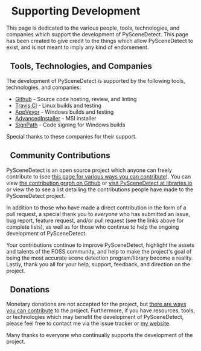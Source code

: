 
# <span class="fa fa-server"></span>&nbsp; Supporting Development

This page is dedicated to the various people, tools, technologies, and companies which support the development of PySceneDetect.  This page has been created to give credit to the things which allow PySceneDetect to exist, and is not meant to imply any kind of endorsement.


## <span class="fa fa-cogs"></span>&nbsp; Tools, Technologies, and Companies

The development of PySceneDetect is supported by the following tools, technologies, and companies:

 - [Github](https://github.com/) - Source code hosting, review, and linting
 - [Travis.CI](https://www.travis-ci.com/) - Linux builds and testing
 - [AppVeyor](https://www.appveyor.com/) - Windows builds and testing
 - [AdvancedInstaller](https://www.advancedinstaller.com/) - MSI installer
 - [SignPath](https://signpath.io/) - Code signing for Windows builds

Special thanks to these companies for their support.


## <span class="fa fa-users"></span>&nbsp; Community Contributions

PySceneDetect is an open source project which anyone can freely contribute to (see [this page for various ways you can contribute](contributing.md)).  You can view [the contribution graph on Github](https://github.com/Breakthrough/PySceneDetect/graphs/contributors) or [visit PySceneDetect at libraries.io](https://libraries.io/github/Breakthrough/PySceneDetect/contributors) or view the to see a list detailing the contributions people have made to the PySceneDetect project.

In addition to those who have made a direct contribution in the form of a pull request, a special thank you to *everyone* who has submitted an issue, bug report, feature request, and/or pull request (see the links above for complete lists), as well as for those who continue to help the ongoing development of PySceneDetect.

Your contributions continue to improve PySceneDetect, highlight the assets and talents of the FOSS community, and help to make the project's goal of being the most accurate scene detection program/library become a reality.  Lastly, thank you all for your help, support, feedback, and direction on the project.


## <span class="fa fa-money-check"></span>&nbsp; Donations

Monetary donations are not accepted for the project, but [there are ways you can contribute](contributing.md) to the project.  Furthermore, if you have resources, tools, or technologies which may benefit the development of PySceneDetect, please feel free to contact me via the issue tracker or [my website](http://bcastell.com/contact/).

Many thanks to everyone who continually supports the development of the project.
